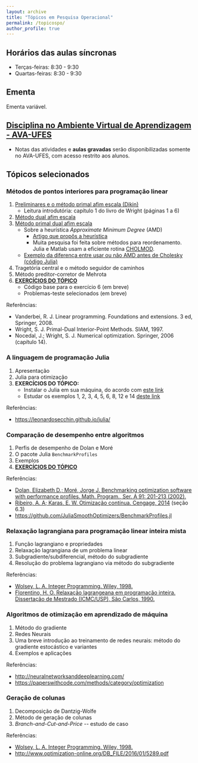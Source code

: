 ```yaml
---
layout: archive
title: "Tópicos em Pesquisa Operacional"
permalink: /topicospo/
author_profile: true
---
```


## Horários das aulas síncronas

- Terças-feiras: 8:30 - 9:30
- Quartas-feiras: 8:30 - 9:30


## Ementa

Ementa variável.


## [Disciplina no Ambiente Virtual de Aprendizagem - AVA-UFES](https://ava.ufes.br/course/view.php?id=16373)

- Notas das atividades e **aulas gravadas** serão disponibilizadas somente no AVA-UFES, com acesso restrito aos alunos.


## Tópicos selecionados

### Métodos de pontos interiores para programação linear

1. [Preliminares e o método primal afim escala (Dikin)](/files/topicospo/PTO_INT_1-primal_afim_escala.pdf)
   - Leitura introdutória: capítulo 1 do livro de Wright (páginas 1 a 6)
1. [Método dual afim escala](/files/topicospo/PTO_INT_2-dual_afim_escala.pdf)
1. [Método primal dual afim escala](/files/topicospo/PTO_INT_3-primal_dual_afim_escala.pdf)
   - Sobre a heurística *Approximate Minimum Degree* (AMD)
     - [Artigo que propôs a heurística](http://dx.doi.org/10.1137/S0895479894278952)
     - Muita pesquisa foi feita sobre métodos para reordenamento. Julia e Matlab usam a eficiente rotina [CHOLMOD](https://www.researchgate.net/publication/220492578_Algorithm_887_CHOLMOD_Supernodal_Sparse_Cholesky_Factorization_and_UpdateDowndate).
   - [Exemplo da diferença entre usar ou não AMD antes de Cholesky (código Julia)](/files/topicospo/PTO_INT-amd_ex.zip)
1. Tragetória central e o método seguidor de caminhos
1. Método preditor-corretor de Mehrota
1. **[EXERCÍCIOS DO TÓPICO](https://drive.google.com/file/d/1yCbcSB4R-kmOqpZBTEzHVcqMyU6lspVO/view?usp=sharing)**
   - Código base para o exercício 6 (em breve)
   - Problemas-teste selecionados (em breve)

Referências:
- Vanderbei, R. J. Linear programming. Foundations and extensions. 3 ed, Springer, 2008.
- Wright, S. J. Primal-Dual Interior-Point Methods. SIAM, 1997.
- Nocedal, J.; Wright, S. J. Numerical optimization. Springer, 2006 (capítulo 14).


### A linguagem de programação Julia

1. Apresentação
1. Julia para otimização
1. **EXERCÍCIOS DO TÓPICO:**
   - Instalar o Julia em sua máquina, do acordo com [este link](https://leonardosecchin.github.io/julia)
   - Estudar os exemplos 1, 2, 3, 4, 5, 6, 8, 12 e 14 [deste link](https://leonardosecchin.github.io/juliaopt/)

Referências:
- <https://leonardosecchin.github.io/julia/>


### Comparação de desempenho entre algoritmos

1. Perfis de desempenho de Dolan e Moré
1. O pacote Julia `BenchmarkProfiles`
1. Exemplos
1. **[EXERCÍCIOS DO TÓPICO]()**

Referências:
- [Dolan, Elizabeth D.; Moré, Jorge J. Benchmarking optimization software with performance profiles. Math. Program., Ser. A 91: 201-213 (2002).](https://doi.org/10.1007/s101070100263)
- [Ribeiro, A. A; Karas, E. W. Otimização contínua. Cengage, 2014](http://www.cengage.com.br/ls/otimizacao-continua-aspectos-teoricos-e-computacionais/) (seção 6.3)
- <https://github.com/JuliaSmoothOptimizers/BenchmarkProfiles.jl>


### Relaxação lagrangiana para programação linear inteira mista

1. Função lagrangiano e propriedades
1. Relaxação lagrangiana de um problema linear
1. Subgradiente/subdiferencial, método do subgradiente
1. Resolução do problema lagrangiano via método do subgradiente

Referências:
- [Wolsey, L. A. Integer Programming. Wiley, 1998.](https://www.wiley.com/en-us/Integer+Programming-p-9780471283669)
- [Florentino, H. O. Relaxação lagrangeana em programação inteira. Dissertação de Mestrado (ICMC/USP), São Carlos, 1990.](https://teses.usp.br/teses/disponiveis/55/55134/tde-20022019-110621/pt-br.php)


### Algoritmos de otimização em aprendizado de máquina

1. Método do gradiente
1. Redes Neurais
1. Uma breve introdução ao treinamento de redes neurais: método do gradiente estocástico e variantes
1. Exemplos e aplicações

Referências:
- <http://neuralnetworksanddeeplearning.com/>
- <https://paperswithcode.com/methods/category/optimization>


### Geração de colunas

1. Decomposição de Dantzig-Wolfe
1. Método de geração de colunas
1. *Branch-and-Cut-and-Price* -- estudo de caso

Referências:
- [Wolsey, L. A. Integer Programming. Wiley, 1998.](https://www.wiley.com/en-us/Integer+Programming-p-9780471283669)
- <http://www.optimization-online.org/DB_FILE/2016/01/5289.pdf>


<!--### Otimização não suave (a verificar)

1. Subgradiente e subdiferencial
1. *Bundle method*-->

